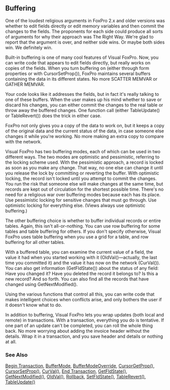 ## Buffering

One of the loudest religious arguments in FoxPro 2.x and older versions was whether to edit fields directly or edit memory variables and then commit the changes to the fields. The proponents for each side could produce all sorts of arguments for why their approach was The Right Way. We're glad to report that the argument is over, and neither side wins. Or maybe both sides win. We definitely win.

Built-in buffering is one of many cool features of Visual FoxPro. Now, you can write code that appears to edit fields directly, but really works on copies of the fields. When you turn buffering on (either through form properties or with CursorSetProp()), FoxPro maintains several buffers containing the data in its different states. No more SCATTER MEMVAR or GATHER MEMVAR.

Your code looks like it addresses the fields, but in fact it's really talking to one of these buffers. When the user makes up his mind whether to save or discard his changes, you can either commit the changes to the real table or throw away the buffered changes. One function call (either TableUpdate() or TableRevert()) does the trick in either case.

FoxPro not only gives you a copy of the data to work on, but it keeps a copy of the original data and the current status of the data, in case someone else changes it while you're working. No more making an extra copy to compare with the network.

Visual FoxPro has two buffering modes, each of which can be used in two different ways. The two modes are optimistic and pessimistic, referring to the locking scheme used. With the pessimistic approach, a record is locked as soon as you make any change. That way, no one else can change it until you release the lock by committing or reverting the buffer. With optimistic locking, the record isn't locked until you attempt to commit the changes. You run the risk that someone else will make changes at the same time, but records are kept out of circulation for the shortest possible time. There's no need for a religious war over buffering modes because each has its place. Use pessimistic locking for sensitive changes that must go through. Use optimistic locking for everything else. (Views always use optimistic buffering.)

The other buffering choice is whether to buffer individual records or entire tables. Again, this isn't all-or-nothing. You can use row buffering for some tables and table buffering for others. If you don't specify otherwise, Visual FoxPro uses table buffering when you use a grid for a table, and row buffering for all other tables.

With a buffered table, you can examine the current value of a field, the value it had when you started working with it (OldVal()&mdash;actually, the last time you committed it) and the value it has now on the network (CurVal()). You can also get information (GetFldState()) about the status of any field: Have you changed it? Have you deleted the record it belongs to? Is this a new record? And so forth. You can also find all the records that have changed using GetNextModified(). 

Using the various functions that control all this, you can write code that makes intelligent choices when conflicts arise, and only bothers the user if it doesn't know what to do.

In addition to buffering, Visual FoxPro lets you wrap updates (both local and remote) in transactions. With a transaction, everything you do is tentative. If one part of an update can't be completed, you can roll the whole thing back. No more worrying about adding the invoice header without the details. Wrap it in a transaction, and you save header and details or nothing at all.

### See Also

[Begin Transaction](s4g336.md), [BufferMode](s4g338.md), [BufferModeOverride](s4g338.md), [CursorGetProp()](s4g348.md), [CursorSetProp()](s4g348.md), [CurVal()](s4g349.md), [End Transaction](s4g336.md), [GetFldState()](s4g395.md), [GetNextModified()](s4g502.md), [OldVal()](s4g349.md), [Rollback](s4g336.md), [SetFldState()](s4g395.md), [TableRevert()](s4g407.md), [TableUpdate()](s4g407.md)